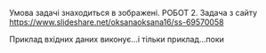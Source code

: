 Умова задачі знаходиться в зображені. РОБОТ 2. 
Задача з сайту https://www.slideshare.net/oksanaoksana16/ss-69570058

Приклад вхідних даних виконує...і тільки приклад...поки